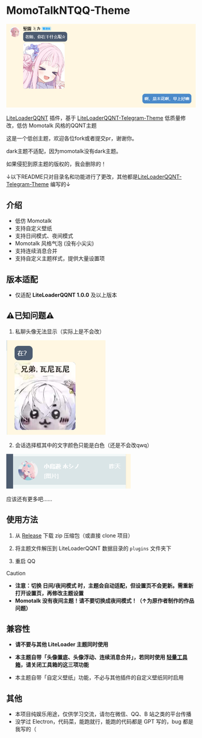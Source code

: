 # MomoTalkNTQQ-Theme

![1](screenshot/1.png)

[LiteLoaderQQNT](https://github.com/mo-jinran/LiteLoaderQQNT) 插件，基于 [LiteLoaderQQNT-Telegram-Theme](https://github.com/festoney8/LiteLoaderQQNT-Telegram-Theme/tree/v4) 低质量修改，低仿 Momotalk 风格的QQNT主题

这是一个低创主题，欢迎各位fork或者提交pr，谢谢你。

dark主题不适配，因为momotalk没有dark主题。

如果侵犯到原主题的版权的，我会删除的！

↓以下README只对目录名和功能进行了更改，其他都是[LiteLoaderQQNT-Telegram-Theme](https://github.com/festoney8/LiteLoaderQQNT-Telegram-Theme/tree/v4) 编写的↓


## 介绍

-   低仿 Momotalk
-   支持自定义壁纸
-   支持日间模式、夜间模式
-   Momotalk 风格气泡 (没有小尖尖)
-   支持连续消息合并
-   支持自定义主题样式，提供大量设置项

## 版本适配

-   仅适配 **LiteLoaderQQNT 1.0.0** 及以上版本

## ⚠已知问题⚠

1. 私聊头像无法显示（实际上是不会改）

![bug1](screenshot/bug_1.png)

2. 会话选择框其中的文字颜色只能是白色（还是不会改qwq）

![bug2](screenshot/bug_2.png)

应该还有更多吧……

## 使用方法

1.  从 [Release](https://github.com/MiyakoLol/MomoTalkNTQQ-Theme/releases) 下载 zip 压缩包（或直接 clone 项目）

2.  将主题文件解压到 LiteLoaderQQNT 数据目录的 `plugins` 文件夹下

3.  重启 QQ

> [!CAUTION]
>
> -   **注意：切换 日间/夜间模式 时，主题会自动适配，但设置页不会更新。需重新打开设置页，再修改主题设置**
> -   **Momotalk 没有夜间主题！请不要切换成夜间模式！（↑为原作者制作的作品问题）**

## 兼容性

-   **请不要与其他 LiteLoader 主题同时使用**

-   **本主题自带「头像置底、头像浮动、连续消息合并」，若同时使用 [轻量工具箱](https://github.com/xiyuesaves/LiteLoaderQQNT-lite_tools)，请关闭工具箱的这三项功能**

-   本主题自带「自定义壁纸」功能，不必与其他插件的自定义壁纸同时启用

## 其他

-   本项目纯娱乐用途，仅供学习交流，请勿在微信、QQ、B 站之类的平台传播
-   没学过 Electron，代码菜，能跑就行，能跑的代码都是 GPT 写的，bug 都是我写的（
